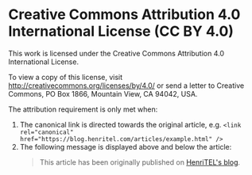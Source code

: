 # Creative Commons Attribution 4.0 International License (CC BY 4.0)

This work is licensed under the Creative Commons Attribution 4.0 International
License.

To view a copy of this license, visit http://creativecommons.org/licenses/by/4.0/
or send a letter to Creative Commons, PO Box 1866, Mountain View, CA 94042, USA.

The attribution requirement is only met when:

1. The canonical link is directed towards the original article, e.g. `<link rel="canonical" href="https://blog.henritel.com/articles/example.html" />`
2. The following message is displayed above and below the article:
   > This article has been originally published on <a href="https://blog.henritel.com/">HenriTEL's blog</a>.
